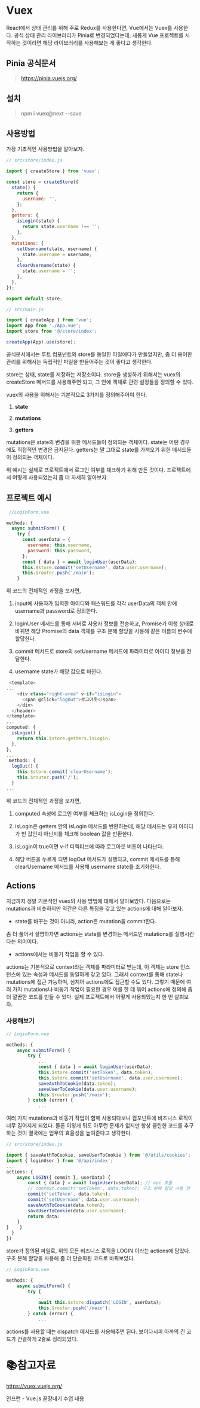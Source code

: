 # Vuex

React에서 상태 관리를 위해 주로 Redux를 사용한다면, Vue에서는 Vuex를 사용한다. 공식 상태 관리 라이브러리가 Pinia로 변경되었다는데, 새롭게 Vue 프로젝트를 시작하는 것이라면 해당 라이브러리를 사용해보는 게 좋다고 생각한다.

## Pinia 공식문서

> https://pinia.vuejs.org/

## 설치

> npm i vuex@next --save

## 사용방법

가장 기초적인 사용방법을 알아보자.

```javascript
// src/store/index.js

import { createStore } from 'vuex';

const store = createStore({
  state() {
    return {
      username: '',
    };
  },
  getters: {
    isLogin(state) {
      return state.username !== '';
    },
  },
  mutations: {
    setUsername(state, username) {
      state.username = username;
    },
    clearUsername(state) {
      state.username = '';
    },
  },
});

export default store;
```

```javascript
// src/main.js

import { createApp } from 'vue';
import App from './App.vue';
import store from '@/store/index';

createApp(App).use(store);
```

공식문서에서는 루트 컴포넌트와 store를 동일한 파일에다가 만들었지만, 좀 더 용이한 관리를 위해서는 독립적인 파일을 만들어주는 것이 좋다고 생각한다. 

store는 상태, state를 저장하는 저장소이다. store을 생성하기 위해서는 vuex의 createStore 메서드를 사용해주면 되고, 그 안에 객체로 관련 설정들을 정의할 수 있다. 

vuex의 사용을 위해서는 기본적으로 3가지를 정의해주어야 한다.

1. **state**

2. **mutations**

3. **getters**

mutations은 state의 변경을 위한 메서드들이 정의되는 객체이다. state는 어떤 경우에도 직접적인 변경은 금지된다. getters는 말 그대로 state를 가져오기 위한 메서드들이 정의되는 객체이다.

위 예시는 실제로 프로젝트에서 로그인 여부를 체크하기 위해 만든 것이다. 프로젝트에서 어떻게 사용되었는지 좀 더 자세히 알아보자.

## 프로젝트 예시

```javascript
 //LoginForm.vue

methods: {
  async submitForm() {
    try {
      const userData = {
        username: this.username,
        password: this.password,
      };
      const { data } = await loginUser(userData);
      this.$store.commit('setUsername', data.user.username);
      this.$router.push('/main');
    } 
```

위 코드의 전체적인 과정을 보자면,

1. input에 사용자가 입력한 아이디와 패스워드를 각각 userData의 객체 안에 username과 password로 정의한다.

2. loginUser 메서드를 통해 서버로 사용자 정보를 전송하고, Promise가 이행 상태로 바뀌면 해당 Promise의 data 객체를 구조 분해 할당을 사용해 같은 이름의 변수에 할당한다.

3. commit 메서드로 store의 setUsername 메서드에 파라미터로 아이디 정보를 전달한다.

4. username state가 해당 값으로 바뀐다.

```javascript
 <template>
...
    <div class="right-area" v-if="isLogin">
      <span @click="logOut">로그아웃</span>
    </div>
  </header>
</template>
...
computed: {
  isLogin() {
    return this.$store.getters.isLogin;
  },
},
...
 methods: {
  logOut() {
    this.$store.commit('clearUsername');
    this.$router.push('/');
  }
...
```

위 코드의 전체적인 과정을 보자면,

1. computed 속성에 로그인 여부를 체크하는 isLogin을 정의한다.

2. isLogin은 getters 안의 isLogin 메서드를 반환하는데, 해당 메서드는 유저 아이디가 빈 값인지 아닌지를 체크해 boolean 값을 반환한다.

3. isLogin이 true이면 v-if 디렉티브에 따라 로그아웃 버튼이 나타난다.

4. 해당 버튼을 누르게 되면 logOut 메서드가 실행되고, commit 메서드를 통해 clearUsername 메서드를 사용해 username state를 초기화한다.

## Actions

지금까지 정말 기본적인 vuex의 사용 방법에 대해서 알아보았다. 다음으로는 mutations과 비슷하지만 약간은 다른 특징을 갖고 있는 actions에 대해 알아보자.

- state를 바꾸는 것이 아니라, action은 mutation을 commit한다.

좀 더 풀어서 설명하자면 actions는 state를 변경하는 메서드인 mutations를 실행시킨다는 의미이다. 

- actions에서는 비동기 작업을 할 수 있다.

actions는 기본적으로 context라는 객체를 파라미터로 받는데, 이 객체는 store 인스턴스에 있는 속성과 메서드를 동일하게 갖고 있다. 그래서 context를 통해 state나 mutations에 접근 가능하며, 심지어 actions에도 접근할 수도 있다. 그렇기 때문에 여러 가지 mutations나 비동기 작업이 필요한 경우 이를 한 데 묶어 actions에 정의해 좀 더 깔끔한 코드를 만들 수 있다. 실제 프로젝트에서 어떻게 사용되었는지 한 번 살펴보자.

### 사용해보기

```javascript
// LoginForm.vue

methods: {
    async submitForm() {
        try {
            ...
            const { data } = await loginUser(userData);
            this.$store.commit('setToken', data.token);
            this.$store.commit('setUsername', data.user.username);
            saveAuthToCookie(data.token);
            saveUserToCookie(data.user.username);
            this.$router.push('/main');
        } catch (error) {
            ...
```

여러 가지 mutations과 비동기 작업이 함께 사용되다보니 컴포넌트에 비즈니스 로직이 너무 길어지게 되었다. 물론 이렇게 둬도 아무런 문제가 없지만 항상 클린한 코드를 추구하는 것이 결국에는 업무의 효율성을 높여준다고 생각한다.

```javascript
// src/store/index.js

import { saveAuthToCookie, saveUserToCookie } from '@/utils/cookies';
import { loginUser } from '@/api/index';
...
actions: {
    async LOGIN({ commit }, userData) {
        const { data } = await loginUser(userData); // api 호출
        // context.commit('setToken', data.token); 구조 분해 할당 사용 전
        commit('setToken', data.token);
        commit('setUsername', data.user.username);
        saveAuthToCookie(data.token);
        saveUserToCookie(data.user.username);
        return data;
    }
}    }
  }
})
```

store가 정의된 파일로, 위의 모든 비즈니스 로직을 LOGIN 이라는 actions에 담았다. 구조 분해 할당을 사용해 좀 더 단순화된 코드로 바꿔보았다. 

```javascript
// LoginForm.vue

methods: {
    async submitForm() {
        try {
            ...
            await this.$store.dispatch('LOGIN', userData);
            this.$router.push('/main');
        } catch (error) {
            ...
```

actions를 사용할 때는 dispatch 메서드를 사용해주면 된다. 보이다시피 아까의 긴 코드가 간결하게 2줄로 정리되었다. 

# :books:참고자료

https://vuex.vuejs.org/

인프런 - Vue.js 끝장내기 수업 내용
